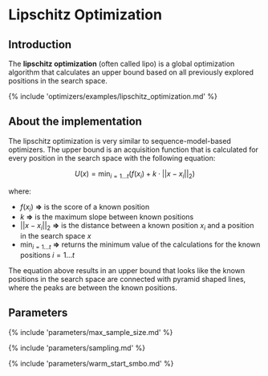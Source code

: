 # Lipschitz Optimization


## Introduction

The **lipschitz optimization** (often called lipo) is a global optimization algorithm that calculates an upper bound based on all previously explored positions in the search space. 


{% include 'optimizers/examples/lipschitz_optimization.md' %}

## About the implementation

The lipschitz optimization is very similar to sequence-model-based optimizers. The upper bound is an acquisition function that is calculated for every position in the search space with the following equation:

$$
U(x) = \min_{i=1...t}(f(x_i) + k \cdot || x-x_i ||_2)
$$

where:

- $f(x_i)$ **=>** is the score of a known position
- $k$ **=>** is the maximum slope between known positions
- $|| x-x_i ||_2$ **=>** is the distance between a known position $x_i$ and a position in the search space $x$
- $\min_{i=1...t}$ **=>** returns the minimum value of the calculations for the known positions $i=1...t$

The equation above results in an upper bound that looks like the known positions in the search space are connected with pyramid shaped lines, where the peaks are between the known positions. 


## Parameters

{% include 'parameters/max_sample_size.md' %}

{% include 'parameters/sampling.md' %}

{% include 'parameters/warm_start_smbo.md' %}
